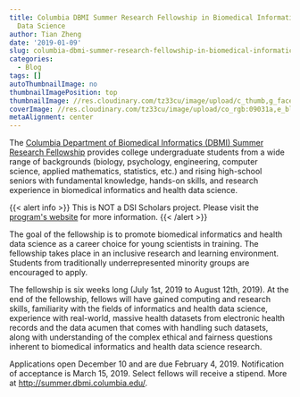 ```yaml
---
title: Columbia DBMI Summer Research Fellowship in Biomedical Informatics and Health
  Data Science
author: Tian Zheng
date: '2019-01-09'
slug: columbia-dbmi-summer-research-fellowship-in-biomedical-informatics-and-health-data-science
categories:
  - Blog
tags: []
autoThumbnailImage: no
thumbnailImagePosition: top
thumbnailImage: //res.cloudinary.com/tz33cu/image/upload/c_thumb,g_face,w_400/v1547604370/Screen_Shot_2019-01-15_at_9.05.26_PM_vmbbm2.png
coverImage: //res.cloudinary.com/tz33cu/image/upload/co_rgb:09031a,e_blur:621/v1547604370/Screen_Shot_2019-01-15_at_9.05.26_PM_vmbbm2.png
metaAlignment: center
---
```

The [Columbia Department of Biomedical Informatics (DBMI) Summer Research Fellowship](http://summer.dbmi.columbia.edu) provides college undergraduate students from a wide range of backgrounds (biology, psychology, engineering, computer science, applied mathematics, statistics, etc.) and rising high-school seniors with fundamental knowledge, hands-on skills, and research experience in biomedical informatics and health data science.

<!--more-->

{{< alert info >}}
This is NOT a DSI Scholars project. Please visit the [program's website](http://summer.dbmi.columbia.edu) for more information. 
{{< /alert >}}

The goal of the fellowship is to promote biomedical informatics and health data science as a career choice for young scientists in training. The fellowship takes place in an inclusive research and learning environment. Students from traditionally underrepresented minority groups are encouraged to apply.

The fellowship is six weeks long (July 1st, 2019 to August 12th, 2019). At the end of the fellowship, fellows will have gained computing and research skills, familiarity with the fields of informatics and health data science, experience with real-world, massive health datasets from electronic health records and the data acumen that comes with handling such datasets, along with understanding of the complex ethical and fairness questions inherent to biomedical informatics and health data science research.

Applications open December 10 and are due February 4, 2019. Notification of acceptance is March 15, 2019. Select fellows will receive a stipend. More at http://summer.dbmi.columbia.edu/.